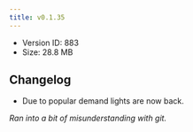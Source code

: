 ```yaml
---
title: v0.1.35
---
```


*   Version ID: 883
*   Size: 28.8 MB

## Changelog

*   Due to popular demand lights are now back.

*Ran into a bit of misunderstanding with git.*
